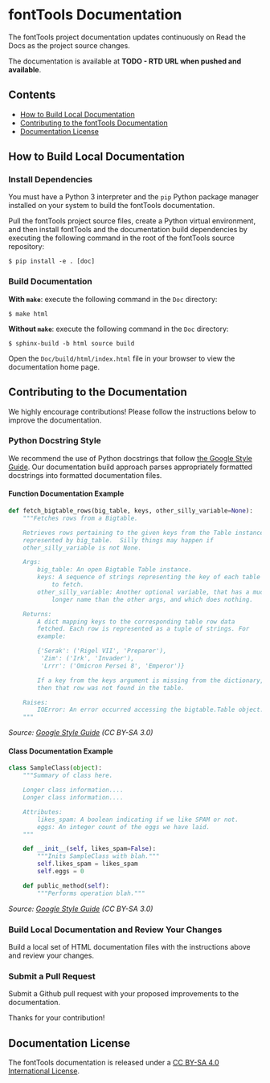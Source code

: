 # fontTools Documentation

The fontTools project documentation updates continuously on Read the Docs as the project source changes.  

The documentation is available at **TODO - RTD URL when pushed and available**.

## Contents

- [How to Build Local Documentation](#how-to-build-local-documentation)
- [Contributing to the fontTools Documentation](#contributing-to-the-documentation)
- [Documentation License](#documentation-license)

## How to Build Local Documentation

### Install Dependencies

You must have a Python 3 interpreter and the `pip` Python package manager installed on your system to build the fontTools documentation.

Pull the fontTools project source files, create a Python virtual environment, and then install fontTools and the documentation build dependencies by executing the following command in the root of the fontTools source repository:

```
$ pip install -e . [doc]
```

### Build Documentation

**With `make`**: execute the following command in the `Doc` directory:

```
$ make html
```

**Without `make`**: execute the following command in the `Doc` directory:

```
$ sphinx-build -b html source build
```

Open the `Doc/build/html/index.html` file in your browser to view the documentation home page.

## Contributing to the Documentation

We highly encourage contributions!  Please follow the instructions below to improve the documentation.

### Python Docstring Style

We recommend the use of Python docstrings that follow [the Google Style Guide](https://github.com/google/styleguide/blob/gh-pages/pyguide.md#381-docstrings).  Our documentation build approach parses appropriately formatted docstrings into formatted documentation files.

#### Function Documentation Example

```python
def fetch_bigtable_rows(big_table, keys, other_silly_variable=None):
    """Fetches rows from a Bigtable.

    Retrieves rows pertaining to the given keys from the Table instance
    represented by big_table.  Silly things may happen if
    other_silly_variable is not None.

    Args:
        big_table: An open Bigtable Table instance.
        keys: A sequence of strings representing the key of each table row
            to fetch.
        other_silly_variable: Another optional variable, that has a much
            longer name than the other args, and which does nothing.

    Returns:
        A dict mapping keys to the corresponding table row data
        fetched. Each row is represented as a tuple of strings. For
        example:

        {'Serak': ('Rigel VII', 'Preparer'),
         'Zim': ('Irk', 'Invader'),
         'Lrrr': ('Omicron Persei 8', 'Emperor')}

        If a key from the keys argument is missing from the dictionary,
        then that row was not found in the table.

    Raises:
        IOError: An error occurred accessing the bigtable.Table object.
    """
```
*Source: [Google Style Guide](https://github.com/google/styleguide/blob/gh-pages/pyguide.md) (CC BY-SA 3.0)*

#### Class Documentation Example

```python
class SampleClass(object):
    """Summary of class here.

    Longer class information....
    Longer class information....

    Attributes:
        likes_spam: A boolean indicating if we like SPAM or not.
        eggs: An integer count of the eggs we have laid.
    """

    def __init__(self, likes_spam=False):
        """Inits SampleClass with blah."""
        self.likes_spam = likes_spam
        self.eggs = 0

    def public_method(self):
        """Performs operation blah."""
```
*Source: [Google Style Guide](https://github.com/google/styleguide/blob/gh-pages/pyguide.md) (CC BY-SA 3.0)*

### Build Local Documentation and Review Your Changes

Build a local set of HTML documentation files with the instructions above and review your changes.

### Submit a Pull Request

Submit a Github pull request with your proposed improvements to the documentation.  

Thanks for your contribution!

## Documentation License

The fontTools documentation is released under a [CC BY-SA 4.0 International License](https://creativecommons.org/licenses/by-sa/4.0/).
